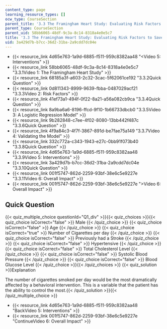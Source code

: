 ```yaml
---
content_type: page
learning_resource_types: []
ocw_type: CourseSection
parent_title: '3.3 The Framingham Heart Study: Evaluating Risk Factors to Save Lives '
parent_type: CourseSection
parent_uid: 58bb6065-48df-9c3a-8c14-8318a4e0e5c7
title: '3.3 The Framingham Heart Study: Evaluating Risk Factors to Save Lives '
uid: 3a429d7b-b7cc-36d2-31ba-2a9cdd7dc04e
---
```


*   {{< resource_link 4d65e763-1a9d-6885-f511-959c8382aa48 "\<Video 5: Interventions" >}}
*   {{< resource_link 58bb6065-48df-9c3a-8c14-8318a4e0e5c7 "3.3.1Video 1: The Framingham Heart Study" >}}
*   {{< resource_link 68185a3f-a603-2c32-3cac-5f62061ce192 "3.3.2Quick Question" >}}
*   {{< resource_link 0d811343-8999-9639-fbba-0487029acf21 "3.3.3Video 2: Risk Factors" >}}
*   {{< resource_link 41ef73a1-494f-0f22-8a21-a56a082cb9ca "3.3.4Quick Question" >}}
*   {{< resource_link 8a9ba6a6-8196-ffcd-9f10-1b66733dbcb0 "3.3.5Video 3: A Logistic Regression Model" >}}
*   {{< resource_link 9b282848-c7ee-4f02-8080-13bb442f487c "3.3.6Quick Question" >}}
*   {{< resource_link 4f9a84c3-4f7f-3867-891d-be7fae75a149 "3.3.7Video 4: Validating the Model" >}}
*   {{< resource_link 332c772a-c343-1943-e27c-0bb91f073b40 "3.3.8Quick Question" >}}
*   {{< resource_link 4d65e763-1a9d-6885-f511-959c8382aa48 "3.3.9Video 5: Interventions" >}}
*   {{< resource_link 3a429d7b-b7cc-36d2-31ba-2a9cdd7dc04e "3.3.10Quick Question" >}}
*   {{< resource_link 001f5747-862d-2259-93bf-38e6c5e9227e "3.3.11Video 6: Overall Impact" >}}
*   {{< resource_link 001f5747-862d-2259-93bf-38e6c5e9227e "\>Video 6: Overall Impact" >}}

Quick Question
--------------

{{< quiz_multiple_choice questionId="Q1_div" >}}{{< quiz_choices >}}{{< quiz_choice isCorrect="false" >}}&nbsp;Male&nbsp;{{< /quiz_choice >}}
{{< quiz_choice isCorrect="false" >}}&nbsp;Age&nbsp;{{< /quiz_choice >}}
{{< quiz_choice isCorrect="true" >}}&nbsp;Number of Cigarettes per day&nbsp;{{< /quiz_choice >}}
{{< quiz_choice isCorrect="false" >}}&nbsp;Previously had a Stroke&nbsp;{{< /quiz_choice >}}
{{< quiz_choice isCorrect="false" >}}&nbsp;Hypertensive&nbsp;{{< /quiz_choice >}}
{{< quiz_choice isCorrect="false" >}}&nbsp;Total Cholesterol Level&nbsp;{{< /quiz_choice >}}
{{< quiz_choice isCorrect="false" >}}&nbsp;Systolic Blood Pressure&nbsp;{{< /quiz_choice >}}
{{< quiz_choice isCorrect="false" >}}&nbsp;Blood Glucose Level&nbsp;{{< /quiz_choice >}}{{< /quiz_choices >}}
{{< quiz_solution >}}Explanation

The number of cigarettes smoked per day would be the most dramatically affected by a behavioral intervention. This is a variable that the patient has the ability to control the most.{{< /quiz_solution >}}{{< /quiz_multiple_choice >}}

*   {{< resource_link 4d65e763-1a9d-6885-f511-959c8382aa48 "BackVideo 5: Interventions" >}}
*   {{< resource_link 001f5747-862d-2259-93bf-38e6c5e9227e "ContinueVideo 6: Overall Impact" >}}